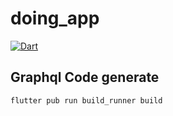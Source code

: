 # doing_app

[![Dart](https://github.com/dOingCouple/Flutter/actions/workflows/dart.yml/badge.svg?branch=develop)](https://github.com/dOingCouple/Flutter/actions/workflows/dart.yml)

## Graphql Code generate

```shell script
flutter pub run build_runner build
```
